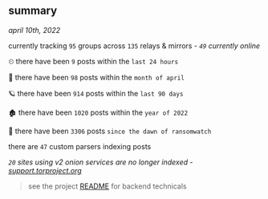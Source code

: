 
## summary
_april 10th, 2022_

currently tracking `95` groups across `135` relays & mirrors - _`49` currently online_

⏲ there have been `9` posts within the `last 24 hours`

🦈 there have been `98` posts within the `month of april`

🪐 there have been `914` posts within the `last 90 days`

🏚 there have been `1020` posts within the `year of 2022`

🦕 there have been `3306` posts `since the dawn of ransomwatch`

there are `47` custom parsers indexing posts

_`20` sites using v2 onion services are no longer indexed - [support.torproject.org](https://support.torproject.org/onionservices/v2-deprecation/)_

> see the project [README](https://github.com/thetanz/ransomwatch#ransomwatch--) for backend technicals
